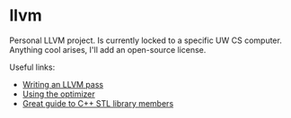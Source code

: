 llvm
====

Personal LLVM project. Is currently locked to a specific UW CS computer. Anything cool arises, I'll add an open-source license.

Useful links:
- [Writing an LLVM pass](http://llvm.org/docs/WritingAnLLVMPass.html)
- [Using the optimizer](http://llvm.org/docs/CommandGuide/opt.html)
- [Great guide to C++ STL library members](http://llvm.org/docs/ProgrammersManual.html)
